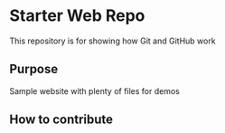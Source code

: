 # Starter Web Repo

This repository is for showing how Git and GitHub work

## Purpose

Sample website with plenty of files for demos

## How to contribute

